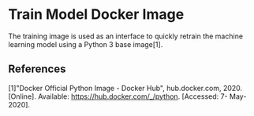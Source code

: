 # Train Model Docker Image

The training image is used as an interface to quickly retrain the machine learning model using a Python 3 base image[1].

## References
[1]"Docker Official Python Image - Docker Hub", hub.docker.com, 2020. [Online]. Available: https://hub.docker.com/_/python. [Accessed: 7- May- 2020].
